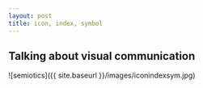 ```yaml
---
layout: post
title: icon, index, symbol
---
```


## Talking about visual communication
![semiotics]({{ site.baseurl }}/images/iconindexsym.jpg)
